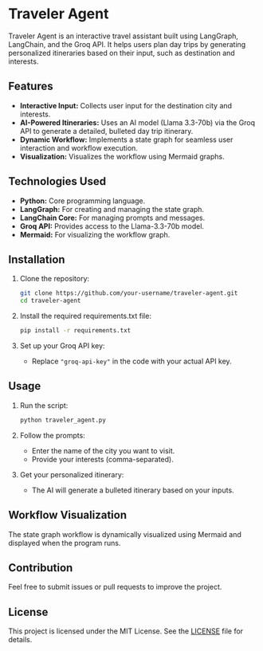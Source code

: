 # Traveler Agent

Traveler Agent is an interactive travel assistant built using LangGraph, LangChain, and the Groq API. It helps users plan day trips by generating personalized itineraries based on their input, such as destination and interests.

## Features

- **Interactive Input:** Collects user input for the destination city and interests.
- **AI-Powered Itineraries:** Uses an AI model (Llama 3.3-70b) via the Groq API to generate a detailed, bulleted day trip itinerary.
- **Dynamic Workflow:** Implements a state graph for seamless user interaction and workflow execution.
- **Visualization:** Visualizes the workflow using Mermaid graphs.

## Technologies Used

- **Python:** Core programming language.
- **LangGraph:** For creating and managing the state graph.
- **LangChain Core:** For managing prompts and messages.
- **Groq API:** Provides access to the Llama-3.3-70b model.
- **Mermaid:** For visualizing the workflow graph.

## Installation

1. Clone the repository:
    ```bash
    git clone https://github.com/your-username/traveler-agent.git
    cd traveler-agent
    ```

2. Install the required requirements.txt file:
    ```bash
    pip install -r requirements.txt
    ```

3. Set up your Groq API key:
    - Replace `"groq-api-key"` in the code with your actual API key.

## Usage

1. Run the script:
    ```bash
    python traveler_agent.py
    ```

2. Follow the prompts:
    - Enter the name of the city you want to visit.
    - Provide your interests (comma-separated).

3. Get your personalized itinerary:
    - The AI will generate a bulleted itinerary based on your inputs.


## Workflow Visualization

The state graph workflow is dynamically visualized using Mermaid and displayed when the program runs.

## Contribution

Feel free to submit issues or pull requests to improve the project.

## License

This project is licensed under the MIT License. See the [LICENSE](LICENSE) file for details.


